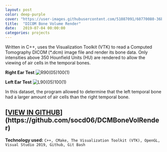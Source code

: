 ```yaml
---
layout: post
color: deep-purple
cover: "https://user-images.githubusercontent.com/51087091/60770080-36be4d00-a0a5-11e9-833b-d831dbd88b33.png"
title:  "DICOM Bone Volume Render"
date:   2019-07-04 00:00:00
categories: projects
---
```

Written in C++, uses the Visualization Toolkit (VTK) to read a Computed Tomography DICOM (*.dcm) image file and render its bone data. Only intensities above 350 Hounfield Units (HU) are rendered to allow the viewing of air cells in the temporal bones.  

**Right Ear Test**
![R90(05)100(1)](https://user-images.githubusercontent.com/51087091/60770080-36be4d00-a0a5-11e9-833b-d831dbd88b33.png)

**Left Ear Test**
![L90(05)100(1)](https://user-images.githubusercontent.com/51087091/60770156-fca17b00-a0a5-11e9-89e0-3d612381d283.png)

In this dataset, the program allowed to determine that the left temporal bone had a larger amount of air cells than the right temporal bone. 

<div class="bg-black-87"> 
    <h2>
[<u>VIEW IN GITHUB</u>](https://github.com/socd06/DCMBoneVolRender)
    </h2>
</div>

**Technology used:** `C++, CMake, The Visualization Toolkit (VTK), OpenGL, Visual Studio 2019, Github, Git Bash`

